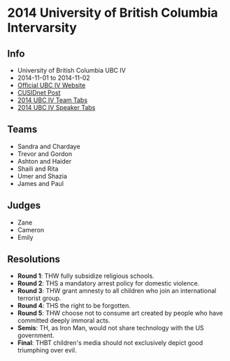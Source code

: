 # 2014 University of British Columbia Intervarsity

## Info
 * University of British Columbia UBC IV
 * 2014-11-01 to 2014-11-02
 * [Official UBC IV Website](http://ubcdebate.com/ubciv/)
 * [CUSIDnet Post](http://www.cusid.ca/community/viewtopic.php?f=6&t=23702)
 * [2014 UBC IV Team Tabs](../tabs/2014ubciv-teams.pdf)
 * [2014 UBC IV Speaker Tabs](../tabs/2014ubciv-speakers.pdf)

## Teams
 * Sandra and Chardaye
 * Trevor and Gordon
 * Ashton and Haider
 * Shaili and Rita
 * Umer and Shazia
 * James and Paul

## Judges
 * Zane
 * Cameron
 * Emily

## Resolutions
 * **Round 1**: THW fully subsidize religious schools.
 * **Round 2**: THS a mandatory arrest policy for domestic violence.
 * **Round 3**: THW grant amnesty to all children who join an international terrorist group.
 * **Round 4**: THS the right to be forgotten.
 * **Round 5**: THW choose not to consume art created by people who have committed deeply immoral acts.
 * **Semis**: TH, as Iron Man, would not share technology with the US government.
 * **Final**: THBT children's media should not exclusively depict good triumphing over evil.
